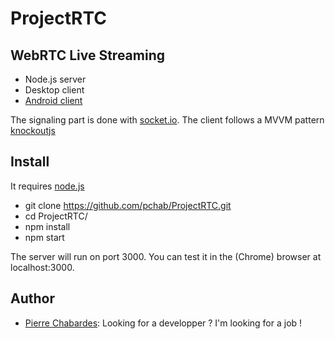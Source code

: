 # ProjectRTC

## WebRTC Live Streaming

- Node.js server
- Desktop client
- [Android client](https://github.com/pchab/AndroidRTC)

The signaling part is done with [socket.io](socket.io).
The client follows a MVVM pattern [knockoutjs](http://knockoutjs.com/)

## Install

It requires [node.js](http://nodejs.org/download/)

* git clone https://github.com/pchab/ProjectRTC.git
* cd ProjectRTC/
* npm install
* npm start

The server will run on port 3000.
You can test it in the (Chrome) browser at localhost:3000.

## Author

- [Pierre Chabardes](mailto:pierre@chabardes.net): Looking for a developper ? I'm looking for a job !
